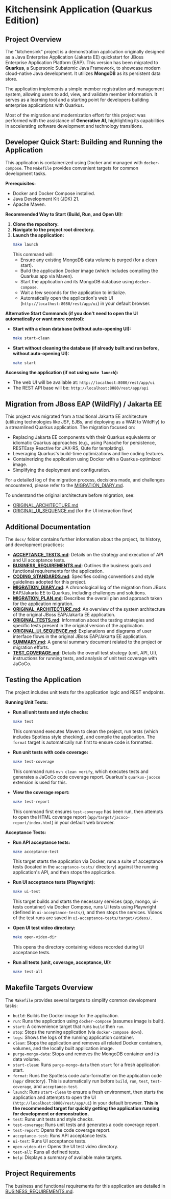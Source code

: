 # Kitchensink Application (Quarkus Edition)

## Project Overview

The "kitchensink" project is a demonstration application originally designed as a Java Enterprise Application (Jakarta EE) quickstart for JBoss Enterprise Application Platform (EAP). This version has been migrated to **Quarkus**, a Supersonic Subatomic Java Framework, to showcase modern cloud-native Java development. It utilizes **MongoDB** as its persistent data store.

The application implements a simple member registration and management system, allowing users to add, view, and validate member information. It serves as a learning tool and a starting point for developers building enterprise applications with Quarkus.

Most of the migration and modernization effort for this project was performed with the assistance of **Generative AI**, highlighting its capabilities in accelerating software development and technology transitions.

## Developer Quick Start: Building and Running the Application

This application is containerized using Docker and managed with `docker-compose`. The `Makefile` provides convenient targets for common development tasks.

**Prerequisites:**
*   Docker and Docker Compose installed.
*   Java Development Kit (JDK) 21.
*   Apache Maven.

**Recommended Way to Start (Build, Run, and Open UI):**

1.  **Clone the repository.**
2.  **Navigate to the project root directory.**
3.  **Launch the application:**
    ```bash
    make launch
    ```
    This command will:
    *   Ensure any existing MongoDB data volume is purged (for a clean start).
    *   Build the application Docker image (which includes compiling the Quarkus app via Maven).
    *   Start the application and its MongoDB database using `docker-compose`.
    *   Wait a few seconds for the application to initialize.
    *   Automatically open the application's web UI (`http://localhost:8080/rest/app/ui`) in your default browser.

**Alternative Start Commands (if you don't need to open the UI automatically or want more control):**

*   **Start with a clean database (without auto-opening UI):**
    ```bash
    make start-clean
    ```
*   **Start without cleaning the database (if already built and run before, without auto-opening UI):**
    ```bash
    make start
    ```

**Accessing the application (if not using `make launch`):**
*   The web UI will be available at: `http://localhost:8080/rest/app/ui`
*   The REST API base will be: `http://localhost:8080/rest/app/api`

## Migration from JBoss EAP (WildFly) / Jakarta EE

This project was migrated from a traditional Jakarta EE architecture (utilizing technologies like JSF, EJBs, and deploying as a WAR to WildFly) to a streamlined Quarkus application. The migration focused on:

*   Replacing Jakarta EE components with their Quarkus equivalents or idiomatic Quarkus approaches (e.g., using Panache for persistence, RESTEasy Reactive for JAX-RS, Qute for templating).
*   Leveraging Quarkus's build-time optimizations and live coding features.
*   Containerizing the application using Docker with a Quarkus-optimized image.
*   Simplifying the deployment and configuration.

For a detailed log of the migration process, decisions made, and challenges encountered, please refer to the [MIGRATION_DIARY.md](docs/MIGRATION_DIARY.md).

To understand the original architecture before migration, see:
*   [ORIGINAL_ARCHITECTURE.md](docs/ORIGINAL_ARCHITECTURE.md)
*   [ORIGINAL_UI_SEQUENCE.md](docs/ORIGINAL_UI_SEQUENCE.md) (for the UI interaction flow)

## Additional Documentation

The `docs/` folder contains further information about the project, its history, and development practices:

*   [**ACCEPTANCE_TESTS.md**](docs/ACCEPTANCE_TESTS.md): Details on the strategy and execution of API and UI acceptance tests.
*   [**BUSINESS_REQUIREMENTS.md**](docs/BUSINESS_REQUIREMENTS.md): Outlines the business goals and functional requirements for the application.
*   [**CODING_STANDARDS.md**](docs/CODING_STANDARDS.md): Specifies coding conventions and style guidelines adopted for this project.
*   [**MIGRATION_DIARY.md**](docs/MIGRATION_DIARY.md): A chronological log of the migration from JBoss EAP/Jakarta EE to Quarkus, including challenges and solutions.
*   [**MIGRATION_PLAN.md**](docs/MIGRATION_PLAN.md): Describes the overall plan and approach taken for the application migration.
*   [**ORIGINAL_ARCHITECTURE.md**](docs/ORIGINAL_ARCHITECTURE.md): An overview of the system architecture of the original JBoss EAP/Jakarta EE application.
*   [**ORIGINAL_TESTS.md**](docs/ORIGINAL_TESTS.md): Information about the testing strategies and specific tests present in the original version of the application.
*   [**ORIGINAL_UI_SEQUENCE.md**](docs/ORIGINAL_UI_SEQUENCE.md): Explanations and diagrams of user interface flows in the original JBoss EAP/Jakarta EE application.
*   [**SUMMARY.md**](docs/SUMMARY.md): A general summary document related to the project or migration efforts.
*   [**TEST_COVERAGE.md**](docs/TEST_COVERAGE.md): Details the overall test strategy (unit, API, UI), instructions for running tests, and analysis of unit test coverage with JaCoCo.

## Testing the Application

The project includes unit tests for the application logic and REST endpoints.

**Running Unit Tests:**

*   **Run all unit tests and style checks:**
    ```bash
    make test
    ```
    This command executes Maven to clean the project, run tests (which includes Spotless style checking), and compile the application. The `format` target is automatically run first to ensure code is formatted.

*   **Run unit tests with code coverage:**
    ```bash
    make test-coverage
    ```
    This command runs `mvn clean verify`, which executes tests and generates a JaCoCo code coverage report. Quarkus's `quarkus-jacoco` extension is used for this.

*   **View the coverage report:**
    ```bash
    make test-report
    ```
    This command first ensures `test-coverage` has been run, then attempts to open the HTML coverage report (`app/target/jacoco-report/index.html`) in your default web browser.

**Acceptance Tests:**

*   **Run API acceptance tests:**
    ```bash
    make acceptance-test
    ```
    This target starts the application via Docker, runs a suite of acceptance tests (located in the `acceptance-tests/` directory) against the running application's API, and then stops the application.

*   **Run UI acceptance tests (Playwright):**
    ```bash
    make ui-test
    ```
    This target builds and starts the necessary services (app, mongo, ui-tests container) via Docker Compose, runs UI tests using Playwright (defined in `ui-acceptance-tests/`), and then stops the services. Videos of the test runs are saved in `ui-acceptance-tests/target/videos/`.

*   **Open UI test video directory:**
    ```bash
    make open-video-dir
    ```
    This opens the directory containing videos recorded during UI acceptance tests.

*   **Run all tests (unit, coverage, acceptance, UI):**
    ```bash
    make test-all
    ```

## Makefile Targets Overview

The `Makefile` provides several targets to simplify common development tasks:

*   `build`: Builds the Docker image for the application.
*   `run`: Runs the application using `docker-compose` (assumes image is built).
*   `start`: A convenience target that runs `build` then `run`.
*   `stop`: Stops the running application (via `docker-compose down`).
*   `logs`: Shows the logs of the running application container.
*   `clean`: Stops the application and removes all related Docker containers, volumes, and the locally built application image.
*   `purge-mongo-data`: Stops and removes the MongoDB container and its data volume.
*   `start-clean`: Runs `purge-mongo-data` then `start` for a fresh application start.
*   `format`: Runs the Spotless code auto-formatter on the application code (`app/` directory). This is automatically run before `build`, `run`, `test`, `test-coverage`, and `acceptance-test`.
*   `launch`: Runs `start-clean` to ensure a fresh environment, then starts the application and attempts to open the UI (`http://localhost:8080/rest/app/ui`) in your default browser. **This is the recommended target for quickly getting the application running for development or demonstration.**
*   `test`: Runs unit tests and style checks.
*   `test-coverage`: Runs unit tests and generates a code coverage report.
*   `test-report`: Opens the code coverage report.
*   `acceptance-test`: Runs API acceptance tests.
*   `ui-test`: Runs UI acceptance tests.
*   `open-video-dir`: Opens the UI test video directory.
*   `test-all`: Runs all defined tests.
*   `help`: Displays a summary of available make targets.

## Project Requirements

The business and functional requirements for this application are detailed in [BUSINESS_REQUIREMENTS.md](docs/BUSINESS_REQUIREMENTS.md). 